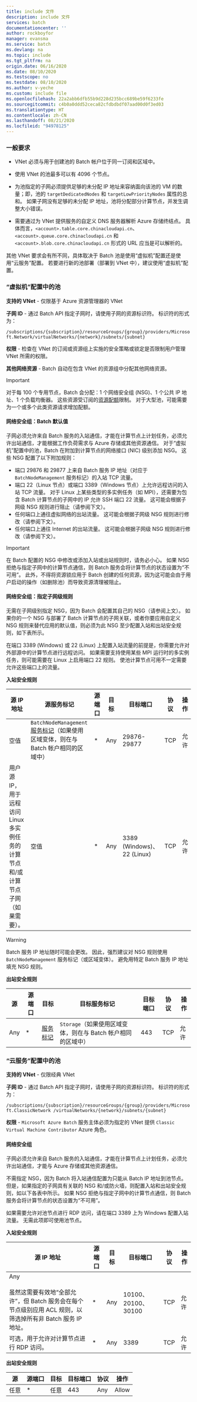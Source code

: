 ```yaml
---
title: include 文件
description: include 文件
services: batch
documentationcenter: ''
author: rockboyfor
manager: evansma
ms.service: batch
ms.devlang: na
ms.topic: include
ms.tgt_pltfrm: na
origin.date: 06/16/2020
ms.date: 08/10/2020
ms.testscope: no
ms.testdate: 08/10/2020
ms.author: v-yeche
ms.custom: include file
ms.openlocfilehash: 22a2abb6dfb55b9d228d235bcc689be59f6233fe
ms.sourcegitcommit: c4b0a0ddd52ceca82cfdbdbdf07aad00d0f3ed03
ms.translationtype: HT
ms.contentlocale: zh-CN
ms.lasthandoff: 08/21/2020
ms.locfileid: "94978125"
---
```

### <a name="general-requirements"></a>一般要求

* VNet 必须与用于创建池的 Batch 帐户位于同一订阅和区域中。

* 使用 VNet 的池最多可以有 4096 个节点。

* 为池指定的子网必须提供足够的未分配 IP 地址来容纳面向该池的 VM 的数量；即，池的 `targetDedicatedNodes` 和 `targetLowPriorityNodes` 属性的总和。 如果子网没有足够的未分配 IP 地址，池将分配部分计算节点，并发生调整大小错误。

* 需要通过为 VNet 提供服务的自定义 DNS 服务器解析 Azure 存储终结点。 具体而言，`<account>.table.core.chinacloudapi.cn`、`<account>.queue.core.chinacloudapi.cn` 和 `<account>.blob.core.chinacloudapi.cn` 形式的 URL 应当是可以解析的。

其他 VNet 要求会有所不同，具体取决于 Batch 池是使用“虚拟机”配置还是使用“云服务”配置。 若要进行新的池部署（部署到 VNet 中），建议使用“虚拟机”配置。

### <a name="pools-in-the-virtual-machine-configuration"></a>“虚拟机”配置中的池

**支持的 VNet** - 仅限基于 Azure 资源管理器的 VNet

**子网 ID** - 通过 Batch API 指定子网时，请使用子网的资源标识符。 标识符的形式为：

`/subscriptions/{subscription}/resourceGroups/{group}/providers/Microsoft.Network/virtualNetworks/{network}/subnets/{subnet}`

**权限** - 检查在 VNet 的订阅或资源组上实施的安全策略或锁定是否限制用户管理 VNet 所需的权限。

**其他网络资源** - Batch 自动在包含 VNet 的资源组中分配其他网络资源。

<!--MOONCAKE: REMOVE or low-priority nodes-->

> [!IMPORTANT]
> 对于每 100 个专用节点，Batch 会分配：1 个网络安全组 (NSG)、1 个公共 IP 地址、1 个负载均衡器。 这些资源受订阅的[资源配额](../articles/azure-resource-manager/management/azure-subscription-service-limits.md)限制。 对于大型池，可能需要为一个或多个此类资源请求增加配额。

<!--Not Available on or low-priority-->

#### <a name="network-security-groups-batch-default"></a>网络安全组：Batch 默认值

子网必须允许来自 Batch 服务的入站通信，才能在计算节点上计划任务，必须允许出站通信，才能根据工作负荷需求与 Azure 存储或其他资源通信。 对于“虚拟机”配置中的池，Batch 在附加到计算节点的网络接口 (NIC) 级别添加 NSG。 这些 NSG 配置了以下附加规则：

* 端口 29876 和 29877 上来自 Batch 服务 IP 地址（对应于 `BatchNodeManagement` 服务标记）的入站 TCP 流量。
* 端口 22（Linux 节点）或端口 3389（Windows 节点）上允许远程访问的入站 TCP 流量。 对于 Linux 上某些类型的多实例任务（如 MPI），还需要为包含 Batch 计算节点的子网中的 IP 允许 SSH 端口 22 流量。 这可能会根据子网级 NSG 规则进行阻止（请参阅下文）。
* 任何端口上通往虚拟网络的出站流量。 这可能会根据子网级 NSG 规则进行修改（请参阅下文）。
* 任何端口上通往 Internet 的出站流量。 这可能会根据子网级 NSG 规则进行修改（请参阅下文）。

> [!IMPORTANT]
> 在 Batch 配置的 NSG 中修改或添加入站或出站规则时，请务必小心。 如果 NSG 拒绝与指定子网中的计算节点通信，则 Batch 服务会将计算节点的状态设置为“不可用”。 此外，不得将资源锁应用于 Batch 创建的任何资源，因为这可能会由于用户启动的操作（如删除池）而导致资源清理被阻止。

#### <a name="network-security-groups-specifying-subnet-level-rules"></a>网络安全组：指定子网级规则

无需在子网级别指定 NSG，因为 Batch 会配置其自己的 NSG（请参阅上文）。 如果你的一个 NSG 与部署了 Batch 计算节点的子网关联，或者你要应用自定义 NSG 规则来替代应用的默认值，则必须为此 NSG 至少配置入站和出站安全规则，如下表所示。

在端口 3389 (Windows) 或 22 (Linux) 上配置入站流量的前提是，你需要允许对外部源中的计算节点进行远程访问。 如果需要支持使用某些 MPI 运行时的多实例任务，则可能需要在 Linux 上启用端口 22 规则。 使池计算节点可用不一定需要允许这些端口上的流量。

**入站安全规则**

| 源 IP 地址 | 源服务标记 | 源端口 | 目标 | 目标端口 | 协议 | 操作 |
| --- | --- | --- | --- | --- | --- | --- |
| 空值 | `BatchNodeManagement` [服务标记](../articles/virtual-network/security-overview.md#service-tags)（如果使用区域变体，则在与 Batch 帐户相同的区域中） | * | Any | 29876-29877 | TCP | 允许 |
| 用户源 IP，用于远程访问 Linux 多实例任务的计算节点和/或计算节点子网（如果需要）。 | 空值 | * | Any | 3389 (Windows)、22 (Linux) | TCP | 允许 |

> [!WARNING]
> Batch 服务 IP 地址随时可能会更改。 因此，强烈建议对 NSG 规则使用 `BatchNodeManagement` 服务标记（或区域变体）。 避免用特定 Batch 服务 IP 地址填充 NSG 规则。

**出站安全规则**

| 源 | 源端口 | 目标 | 目标服务标记 | 目标端口 | 协议 | 操作 |
| --- | --- | --- | --- | --- | --- | --- |
| Any | * | [服务标记](../articles/virtual-network/security-overview.md#service-tags) | `Storage`（如果使用区域变体，则在与 Batch 帐户相同的区域中） | 443 | TCP | 允许 |

### <a name="pools-in-the-cloud-services-configuration"></a>“云服务”配置中的池

**支持的 VNet** - 仅限经典 VNet

**子网 ID** - 通过 Batch API 指定子网时，请使用子网的资源标识符。 标识符的形式为：

`/subscriptions/{subscription}/resourceGroups/{group}/providers/Microsoft.ClassicNetwork /virtualNetworks/{network}/subnets/{subnet}`

**权限** - `Microsoft Azure Batch` 服务主体必须为指定的 VNet 提供 `Classic Virtual Machine Contributor` Azure 角色。

<!--CORRECT ON Microsoft Azure Batch-->

#### <a name="network-security-groups"></a>网络安全组

子网必须允许来自 Batch 服务的入站通信，才能在计算节点上计划任务，必须允许出站通信，才能与 Azure 存储或其他资源通信。

不需指定 NSG，因为 Batch 将入站通信配置为只能从 Batch IP 地址到池节点。 但是，如果指定的子网具有关联的 NSG 和/或防火墙，则配置入站和出站安全规则，如以下各表中所示。 如果 NSG 拒绝与指定子网中的计算节点通信，则 Batch 服务会将计算节点的状态设置为“不可用”。

如果需要允许对池节点进行 RDP 访问，请在端口 3389 上为 Windows 配置入站流量。 无需此项即可使用池节点。

**入站安全规则**

| 源 IP 地址 | 源端口 | 目标 | 目标端口 | 协议 | 操作 |
| --- | --- | --- | --- | --- | --- |
Any <br /><br />虽然这需要有效地“全部允许”，但 Batch 服务会在每个节点级别应用 ACL 规则，以筛选掉所有非 Batch 服务 IP 地址。 | * | Any | 10100、20100、30100 | TCP | 允许 |
| 可选，用于允许对计算节点进行 RDP 访问。 | * | Any | 3389 | TCP | 允许 |

**出站安全规则**

| 源 | 源端口 | 目标 | 目标端口 | 协议 | 操作 |
| --- | --- | --- | --- | --- | --- |
| 任意 | * | 任意 | 443  | Any | Allow |

<!-- Update_Description: update meta properties, wording update, update link -->